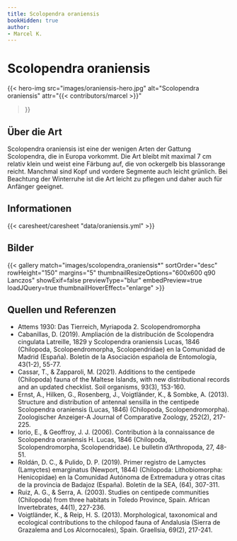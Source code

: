 ```yaml
---
title: Scolopendra oraniensis
bookHidden: true
author:
- Marcel K.
---
```

# Scolopendra oraniensis

{{< hero-img 
    src="images/oraniensis-hero.jpg" 
    alt="Scolopendra oraniensis" 
    attr="{{< contributors/marcel >}}" 
>}}

## Über die Art

Scolopendra oraniensis ist eine der wenigen Arten der Gattung Scolopendra, die in Europa vorkommt. Die Art bleibt mit maximal 7 cm relativ klein und weist eine Färbung auf, die von ockergelb bis blassorange reicht. Manchmal sind Kopf und vordere Segmente auch leicht grünlich. Bei Beachtung der Winterruhe ist die Art leicht zu pflegen und daher auch für Anfänger geeignet.

## Informationen

{{< caresheet/caresheet "data/oraniensis.yml" >}}

## Bilder

{{< gallery match="images/scolopendra_oraniensis*" sortOrder="desc" rowHeight="150" margins="5" thumbnailResizeOptions="600x600 q90 Lanczos" showExif=false previewType="blur" embedPreview=true loadJQuery=true thumbnailHoverEffect="enlarge" >}}

## Quellen und Referenzen

- Attems 1930: Das Tierreich, Myriapoda 2. Scolopendromorpha
- Cabanillas, D. (2019). Ampliación de la distribución de Scolopendra cingulata Latreille, 1829 y Scolopendra oraniensis Lucas, 1846 (Chilopoda, Scolopendromorpha, Scolopendridae) en la Comunidad de Madrid (España). Boletín de la Asociación española de Entomología, 43(1-2), 55-77.
- Cassar, T., & Zapparoli, M. (2021). Additions to the centipede (Chilopoda) fauna of the Maltese Islands, with new distributional records and an updated checklist. Soil organisms, 93(3), 153-160.
- Ernst, A., Hilken, G., Rosenberg, J., Voigtländer, K., & Sombke, A. (2013). Structure and distribution of antennal sensilla in the centipede Scolopendra oraniensis (Lucas, 1846) (Chilopoda, Scolopendromorpha). Zoologischer Anzeiger-A Journal of Comparative Zoology, 252(2), 217-225.
- Iorio, E., & Geoffroy, J. J. (2006). Contribution à la connaissance de Scolopendra oraniensis H. Lucas, 1846 (Chilopoda, Scolopendromorpha, Scolopendridae). Le bulletin d’Arthropoda, 27, 48-51.
- Roldán, D. C., & Pulido, D. P. (2019). Primer registro de Lamyctes (Lamyctes) emarginatus (Newport, 1844) (Chilopoda: Lithobiomorpha: Henicopidae) en la Comunidad Autónoma de Extremadura y otras citas de la provincia de Badajoz (España). Boletín de la SEA, (64), 307-311.
- Ruiz, A. G., & Serra, A. (2003). Studies on centipede communities (Chilopoda) from three habitats in Toledo Province, Spain. African Invertebrates, 44(1), 227-236.
- Voigtländer, K., & Reip, H. S. (2013). Morphological, taxonomical and ecological contributions to the chilopod fauna of Andalusia (Sierra de Grazalema and Los Alcornocales), Spain. Graellsia, 69(2), 217-241.

